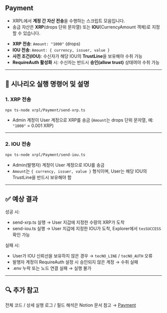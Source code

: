 ## Payment
* XRPL에서 **계정 간 자산 전송**을 수행하는 스크립트 모음입니다.  
* 송금 자산은 **XRP**(drops 단위 문자열) 또는 **IOU**(CurrencyAmount 객체)로 지정할 수 있습니다.  

- **XRP 전송**: `Amount: "1000"` (drops)  
- **IOU 전송**: `Amount: { currency, issuer, value }`  
- **사전 조건(IOU)**: 수신자가 해당 IOU의 **TrustLine**을 보유해야 수취 가능  
- **RequireAuth 활성화** 시: 수신자는 반드시 **승인(allow trust)** 상태여야 수취 가능  

---

## 🎯 시나리오 실행 명령어 및 설명  

### 1. XRP 전송
```bash
npx ts-node xrpl/Payment/send-xrp.ts
``` 
* Admin 계정이 User 계정으로 XRP를 송금 (`Amount`는 drops 단위 문자열, 예: `"1000"` = 0.001 XRP)

---

### 2. IOU 전송
```bash
npx ts-node xrpl/Payment/send-iou.ts
```
* Admin(발행자) 계정이 User 계정으로 IOU를 송금  
* `Amount`는 `{ currency, issuer, value }` 형식이며, User는 해당 IOU의 TrustLine을 반드시 보유해야 함  

---

## ✅ 예상 결과
성공 시:
* send-xrp.ts 실행 → User 지갑에 지정한 수량의 XRP가 도착  
* send-iou.ts 실행 → User 지갑에 지정한 IOU가 도착, Explorer에서 `tesSUCCESS` 확인 가능  

실패 시:
* User가 IOU 신뢰선을 보유하지 않은 경우 → `tecNO_LINE` / `tecNO_AUTH` 오류  
* 발행자 계정이 RequireAuth 설정 시 승인되지 않은 계정 → 수취 실패  
* .env 누락 또는 노드 연결 실패 → 실행 불가  

---

## 🔍 추가 참고
전체 코드 / 상세 실행 로그 / 필드 해석은 Notion 문서 참고 → [Payment](https://catalyze-research.notion.site/Payment-241898c680bf80d293aaff549535a2b7?source=copy_link)

